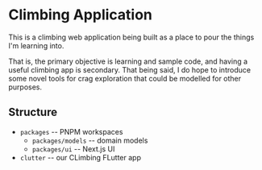 # Climbing Application

This is a climbing web application being built as a place to pour the things
I'm learning into. 

That is, the primary objective is learning and sample code, and having a useful
climbing app is secondary. That being said, I do hope to introduce some novel
tools for crag exploration that could be modelled for other purposes.

## Structure

* `packages` -- PNPM workspaces
  * `packages/models` -- domain models
  * `packages/ui` -- Next.js UI 
* `clutter` -- our CLimbing FLutter app